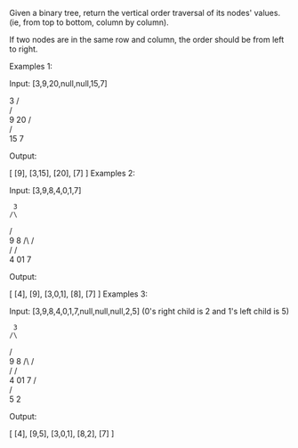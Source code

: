 Given a binary tree, return the vertical order traversal of its nodes' values. (ie, from top to bottom, column by column).

If two nodes are in the same row and column, the order should be from left to right.

Examples 1:

Input: [3,9,20,null,null,15,7]

3
/\
 / \
 9 20
/\
 / \
 15 7

Output:

[
[9],
[3,15],
[20],
[7]
]
Examples 2:

Input: [3,9,8,4,0,1,7]

     3
    /\

/ \
 9 8
/\ /\
 / \/ \
 4 01 7

Output:

[
[4],
[9],
[3,0,1],
[8],
[7]
]
Examples 3:

Input: [3,9,8,4,0,1,7,null,null,null,2,5] (0's right child is 2 and 1's left child is 5)

     3
    /\

/ \
 9 8
/\ /\
 / \/ \
 4 01 7
/\
 / \
 5 2

Output:

[
[4],
[9,5],
[3,0,1],
[8,2],
[7]
]
